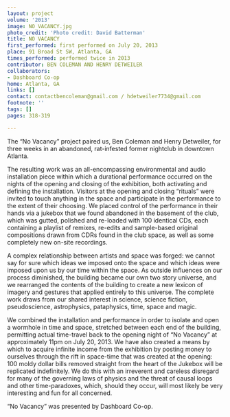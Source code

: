 ```yaml
---
layout: project
volume: '2013'
image: NO_VACANCY.jpg
photo_credit: 'Photo credit: David Batterman'
title: NO VACANCY
first_performed: first performed on July 20, 2013
place: 91 Broad St SW, Atlanta, GA
times_performed: performed twice in 2013
contributor: BEN COLEMAN AND HENRY DETWEILER
collaborators:
- Dashboard Co-op
home: Atlanta, GA
links: []
contact: contactbencoleman@gmail.com / hdetweiler7734@gmail.com
footnote: ''
tags: []
pages: 318-319

---
```


The “No Vacancy” project paired us, Ben Coleman and Henry Detweiler, for three weeks in an abandoned, rat-infested former nightclub in downtown Atlanta.

The resulting work was an all-encompassing environmental and audio installation piece within which a durational performance occurred on the nights of the opening and closing of the exhibition, both activating and defining the installation. Visitors at the opening and closing “rituals” were invited to touch anything in the space and participate in the performance to the extent of their choosing. We placed control of the performance in their hands via a jukebox that we found abandoned in the basement of the club, which was gutted, polished and re-loaded with 100 identical CDs, each containing a playlist of remixes, re-edits and sample-based original compositions drawn from CDRs found in the club space, as well as some completely new on-site recordings.

A complex relationship between artists and space was forged: we cannot say for sure which ideas we imposed onto the space and which ideas were imposed upon us by our time within the space. As outside influences on our process diminished, the building became our own two story universe, and we rearranged the contents of the building to create a new lexicon of imagery and gestures that applied entirely to this universe. The complete work draws from our shared interest in science, science fiction, pseudoscience, astrophysics, pataphysics, time, space and magic.

We combined the installation and performance in order to isolate and open a wormhole in time and space, stretched between each end of the building, permitting actual time-travel back to the opening night of “No Vacancy” at approximately 11pm on July 20, 2013. We have also created a means by which to acquire infinite income from the exhibition by posting money to ourselves through the rift in space-time that was created at the opening: 100 moldy dollar bills removed straight from the heart of the Jukebox will be replicated indefinitely. We do this with an irreverent and careless disregard for many of the governing laws of physics and the threat of causal loops and other time-paradoxes, which, should they occur, will most likely be very interesting and fun for all concerned.

“No Vacancy” was presented by Dashboard Co-op.
